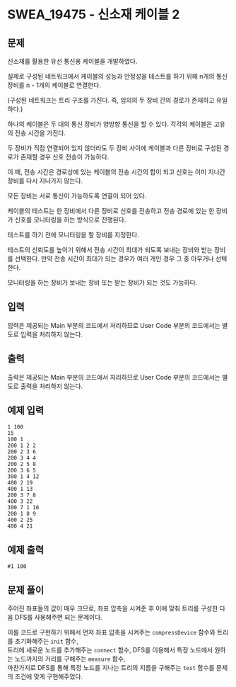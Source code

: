 # SWEA_19475 - 신소재 케이블 2

## 문제

신소재를 활용한 유선 통신용 케이블을 개발하였다.

실제로 구성된 네트워크에서 케이블의 성능과 안정성을 테스트를 하기 위해 n개의 통신 장비를 n - 1개의 케이블로 연결한다.

(구성된 네트워크는 트리 구조를 가진다. 즉, 임의의 두 장비 간의 경로가 존재하고 유일하다.)

하나의 케이블은 두 대의 통신 장비가 양방향 통신을 할 수 있다. 각각의 케이블은 고유의 전송 시간을 가진다.

두 장비가 직접 연결되어 있지 않더라도 두 장비 사이에 케이블과 다른 장비로 구성된 경로가 존재할 경우 신호 전송이 가능하다.

이 때, 전송 시간은 경로상에 있는 케이블의 전송 시간의 합이 되고 신호는 이미 지나간 장비를 다시 지나가지 않는다.

모든 장비는 서로 통신이 가능하도록 연결이 되어 있다.

케이블의 테스트는 한 장비에서 다른 장비로 신호를 전송하고 전송 경로에 있는 한 장비가 신호를 모니터링을 하는 방식으로 진행된다.

테스트를 하기 전에 모니터링을 할 장비를 지정한다.

테스트의 신뢰도를 높이기 위해서 전송 시간이 최대가 되도록 보내는 장비와 받는 장비를 선택한다. 만약 전송 시간이 최대가 되는 경우가 여러 개인 경우 그 중 아무거나 선택한다.

모니터링을 하는 장비가 보내는 장비 또는 받는 장비가 되는 것도 가능하다.

## 입력

입력은 제공되는 Main 부분의 코드에서 처리하므로 User Code 부분의 코드에서는 별도로 입력을 처리하지 않는다.

## 출력

출력은 제공되는 Main 부분의 코드에서 처리하므로 User Code 부분의 코드에서는 별도로 출력을 처리하지 않는다.

## 예제 입력

```
1 100
15
100 1
200 1 2 2
200 2 3 6
200 3 4 4
200 2 5 8
200 3 6 5
300 1 4 12
400 2 19
400 1 13
200 3 7 8
400 3 22
300 7 1 16
200 1 8 9
400 2 25
400 4 21
```

## 예제 출력

```
#1 100
```

## 문제 풀이

주어진 좌표들의 값이 매우 크므로, 좌표 압축을 시켜준 후 이에 맞춰 트리를 구성한 다음 DFS를 사용해주면 되는 문제이다.

이를 코드로 구현하기 위해서 먼저 좌표 압축을 시켜주는 `compressDevice` 함수와 트리를 초기화해주는 `init` 함수,  
트리에 새로운 노드를 추가해주는 `connect` 함수, DFS를 이용해서 특정 노드에서 원하는 노드까지의 거리를 구해주는 `measure` 함수,  
마찬가지로 DFS를 통해 특정 노드를 지나는 트리의 지름을 구해주는 `test` 함수를 문제의 조건에 맞게 구현해주었다.
